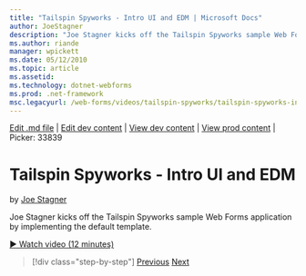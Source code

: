 ```yaml
---
title: "Tailspin Spyworks - Intro UI and EDM | Microsoft Docs"
author: JoeStagner
description: "Joe Stagner kicks off the Tailspin Spyworks sample Web Forms application by implementing the default template."
ms.author: riande
manager: wpickett
ms.date: 05/12/2010
ms.topic: article
ms.assetid: 
ms.technology: dotnet-webforms
ms.prod: .net-framework
msc.legacyurl: /web-forms/videos/tailspin-spyworks/tailspin-spyworks-intro-ui-and-edm
---
```

[Edit .md file](C:\Projects\msc\dev\Msc.Www\Web.ASP\App_Data\github\web-forms\videos\tailspin-spyworks\tailspin-spyworks-intro-ui-and-edm.md) | [Edit dev content](http://www.aspdev.net/umbraco#/content/content/edit/26892) | [View dev content](http://docs.aspdev.net/tutorials/web-forms/videos/tailspin-spyworks/tailspin-spyworks-intro-ui-and-edm.html) | [View prod content](http://www.asp.net/web-forms/videos/tailspin-spyworks/tailspin-spyworks-intro-ui-and-edm) | Picker: 33839

Tailspin Spyworks - Intro UI and EDM
====================
by [Joe Stagner](https://github.com/JoeStagner)

Joe Stagner kicks off the Tailspin Spyworks sample Web Forms application by implementing the default template.

[&#9654; Watch video (12 minutes)](https://channel9.msdn.com/Blogs/ASP-NET-Site-Videos/tailspin-spyworks-intro-ui-and-edm)

>[!div class="step-by-step"] [Previous](tailspin-spyworks-implementing-and-using-the-also-purchased-control.md) [Next](tailspin-spyworks-directory-organization.md)
